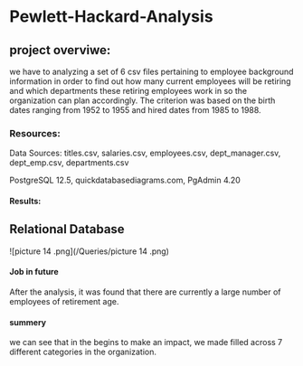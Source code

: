 # Pewlett-Hackard-Analysis

## project overviwe:

we have to   analyzing a set of 6 csv files pertaining to employee background information in order to find out how many current employees will be retiring and which departments these retiring employees work in so the organization can plan accordingly. The criterion was based on the birth dates ranging from 1952 to 1955 and hired dates from 1985 to 1988.


### Resources:
Data Sources: titles.csv, salaries.csv, employees.csv, dept_manager.csv, dept_emp.csv, departments.csv

PostgreSQL 12.5, quickdatabasediagrams.com, PgAdmin 4.20

#### Results:


## Relational Database 


![picture 14 .png](/Queries/picture 14 .png)


#### Job in future 

After the analysis, it was found that there are currently a large number of employees of retirement age.
#### summery 
we can see that in the begins to make an impact, we made filled across 7 different categories in the organization. 
